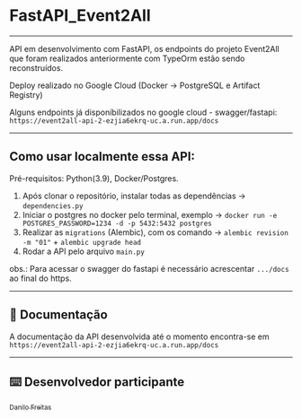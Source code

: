 # FastAPI_Event2All

---

API em desenvolvimento com FastAPI, os endpoints do projeto Event2All que foram realizados anteriormente com TypeOrm estão sendo reconstruídos. 

Deploy realizado no Google Cloud (Docker -> PostgreSQL e Artifact Registry)

Alguns endpoints já disponíbilizados no google cloud - swagger/fastapi: `https://event2all-api-2-ezjia6ekrq-uc.a.run.app/docs`

---
## Como usar localmente essa API:
Pré-requisitos: Python(3.9), Docker/Postgres.

  1) Após clonar o repositório, instalar todas as dependências -> `dependencies.py`
  2) Iniciar o postgres no docker pelo terminal, exemplo -> `docker run -e POSTGRES_PASSWORD=1234 -d -p 5432:5432 postgres`
  3) Realizar as `migrations` (Alembic), com os comando -> `alembic revision -m "01"` + `alembic upgrade head`
  4) Rodar a API pelo arquivo `main.py`
  
  obs.: Para acessar o swagger do fastapi é necessário acrescentar `.../docs` ao final do https. 
  
---

## :page_with_curl: Documentação

A documentação da API desenvolvida até o momento encontra-se em `https://event2all-api-2-ezjia6ekrq-uc.a.run.app/docs`


---


## :keyboard: Desenvolvedor participante
 
[<sub>Danilo Freitas</sub>](https://github.com/danilojpfreitas)  

